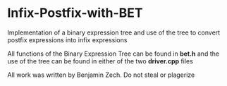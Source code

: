 # Infix-Postfix-with-BET
Implementation of a binary expression tree and use of the tree to convert postfix expressions into infix expressions

All functions of the Binary Expression Tree can be found in **bet.h** and the use of the tree can be found in either of the two **driver.cpp** files

All work was written by Benjamin Zech. Do not steal or plagerize
